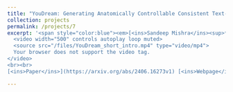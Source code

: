 ```yaml
---
title: "YouDream: Generating Anatomically Controllable Consistent Text-to-3D Animals"
collection: projects
permalink: /projects/7
excerpt: '<span style="color:blue"><em>[<ins>Sandeep Mishra</ins><sup>*</sup>](https://sandeep-sm.github.io/)</em></span>, <span style="color:blue"><em>[Oindrila Saha<sup>*</sup>](https://oindrilasaha.github.io/)</em></span> , <span style="color:blue"><em>[Alan C. Bovik](https://www.ece.utexas.edu/people/faculty/alan-bovik)</em></span> <br> In Proceedings of Neural Information Processing Systems <b>(NeurIPS)</b> 2024 <br> <br>
  <video width="500" controls autoplay loop muted>
  <source src="/files/YouDream_short_intro.mp4" type="video/mp4">
  Your browser does not support the video tag.
</video>
<br><br>
[<ins>Paper</ins>](https://arxiv.org/abs/2406.16273v1) [<ins>Webpage</ins>](https://youdream3d.github.io/) [<ins>Code (to be released soon)</ins>](https://github.com/YouDream3D/YouDream/)'

---
```

